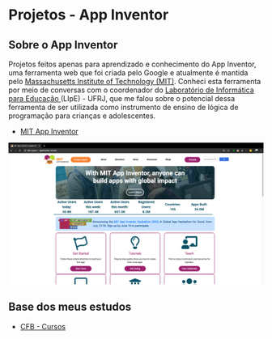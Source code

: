 # Projetos - App Inventor

## Sobre o App Inventor

Projetos feitos apenas para aprendizado e conhecimento do App Inventor, uma ferramenta web que foi criada pelo Google e atualmente é mantida pelo <a href = "http://web.mit.edu/"> Massachusetts Institute of Technology (MIT)</a>. Conheci esta ferramenta por meio de conversas com o coordenador do <a href = "http://nides.ufrj.br/index.php/o-lipe"> Laboratório de Informática para Educação </a> (LIpE) - UFRJ, que me falou sobre o potencial dessa ferramenta de ser utilizada como instrumento de ensino de lógica de programação para crianças e adolescentes.

* <a href = "http://appinventor.mit.edu/"> MIT App Inventor </a>

 ![alt text](https://github.com/LissandraRodrigues/app-inventor/blob/master/app_inventor.png?raw=true)

## Base dos meus estudos

* <a href = "http://cfbcursos.com.br/" > CFB - Cursos </a>
